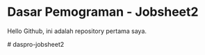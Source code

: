 # Dasar Pemograman - Jobsheet2

Hello Github, ini adalah repository pertama saya.
 
#   d a s p r o - j o b s h e e t 2  
 